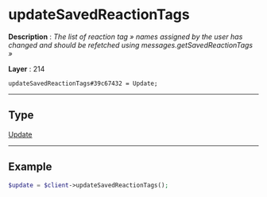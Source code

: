 # updateSavedReactionTags

**Description** : *The list of reaction tag &raquo; names assigned by the user has changed and should be refetched using messages\.getSavedReactionTags &raquo;*

**Layer** : 214

```tl
updateSavedReactionTags#39c67432 = Update;
```

---

## Type

[Update](type/Update)

---

## Example

```php
$update = $client->updateSavedReactionTags();
```